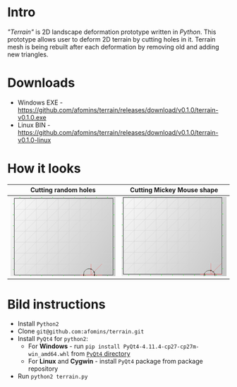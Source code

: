 # Intro
*"Terrain"* is 2D landscape deformation prototype written in *Python*. This prototype allows user to deform 2D terrain by cutting holes in it. Terrain mesh is being rebuilt after each deformation by removing old and adding new triangles.

# Downloads
 * Windows EXE - https://github.com/afomins/terrain/releases/download/v0.1.0/terrain-v0.1.0.exe
 * Linux BIN - https://github.com/afomins/terrain/releases/download/v0.1.0/terrain-v0.1.0-linux
 
# How it looks
|  Cutting random holes  | Cutting Mickey Mouse shape |
| --|--|
| <img src="https://github.com/afomins/terrain/blob/master/gifs/terrain_000.gif" width="300"> | <img src="https://github.com/afomins/terrain/blob/master/gifs/terrain_001.gif" width="300"> |

# Bild instructions
 * Install `Python2`
 * Clone `git@github.com:afomins/terrain.git`
 * Install `PyQt4` for `python2`:
   * For **Windows** - run `pip install PyQt4-4.11.4-cp27-cp27m-win_amd64.whl` from [`PyQt4` directory](https://github.com/afomins/terrain/tree/master/PyQt4)
   * For **Linux** and **Cygwin** - install `PyQt4` package from package repository
 * Run `python2 terrain.py`
